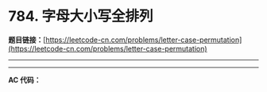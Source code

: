 # 784. 字母大小写全排列

**题目链接：**[https://leetcode-cn.com/problems/letter-case-permutation](https://leetcode-cn.com/problems/letter-case-permutation)

---

<Cards card="leetcode_784_letter-case-permutation"></Cards>

---

**AC 代码：**

```java

```